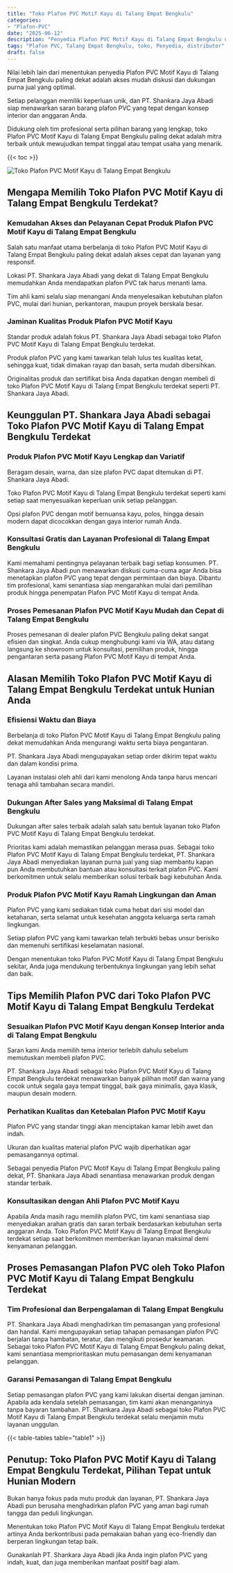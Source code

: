 ```yaml
---
title: "Toko Plafon PVC Motif Kayu di Talang Empat Bengkulu"
categories: 
- "Plafon-PVC"
date: "2025-06-12"
description: "Penyedia Plafon PVC Motif Kayu di Talang Empat Bengkulu untuk hunian, perkantoran, serta toko. Produk terbaik, variasi motif, warna menarik, beserta servis penempatan dikerjakan oleh teknisi profesional serta garansi resmi!|Servis penyediaan Plafon PVC Motif Kayu di Talang Empat Bengkulu bagi kebutuhan tempat tinggal, office, atau ritel, beserta material terbaik dan penempatan oleh tim ahli dan kepastian resmi.|Solusi Plafon PVC Motif Kayu di Talang Empat Bengkulu yang andal bagi tempat tinggal, perkantoran, serta gerai, dengan produk unggulan dan penempatan dikerjakan oleh tenaga ahli ahli serta kepastian resmi.|Distribusi Plafon PVC Motif Kayu di Talang Empat Bengkulu bagi rumah, kantor, serta toko, beserta material unggulan dan instalasi oleh tim berpengalaman, dilengkapi dengan kepastian resmi.}"
tags: "Plafon PVC, Talang Empat Bengkulu, toko, Penyedia, distributor"
draft: false
---
```


Nilai lebih lain dari menentukan penyedia Plafon PVC Motif Kayu di Talang Empat Bengkulu paling dekat adalah akses mudah diskusi dan dukungan purna jual yang optimal.

Setiap pelanggan memiliki keperluan unik, dan PT. Shankara Jaya Abadi siap menawarkan saran barang plafon PVC yang tepat dengan konsep interior dan anggaran Anda.

Didukung oleh tim profesional serta pilihan barang yang lengkap, toko Plafon PVC Motif Kayu di Talang Empat Bengkulu paling dekat adalah mitra terbaik untuk mewujudkan tempat tinggal atau tempat usaha yang menarik.

{{< toc >}}

![Toko Plafon PVC Motif Kayu di Talang Empat Bengkulu](/images/Plafon-PVC/Toko-Plafon-PVC-Motif-Kayu-di-Talang-Empat-Bengkulu.png)


## Mengapa Memilih Toko Plafon PVC Motif Kayu di Talang Empat Bengkulu Terdekat?

### Kemudahan Akses dan Pelayanan Cepat Produk Plafon PVC Motif Kayu di Talang Empat Bengkulu

Salah satu manfaat utama berbelanja di toko Plafon PVC Motif Kayu di Talang Empat Bengkulu paling dekat adalah akses cepat dan layanan yang responsif.

Lokasi PT. Shankara Jaya Abadi yang dekat di Talang Empat Bengkulu memudahkan Anda mendapatkan plafon PVC tak harus menanti lama.

Tim ahli kami selalu siap menangani Anda menyelesaikan kebutuhan plafon PVC, mulai dari hunian, perkantoran, maupun proyek berskala besar.

### Jaminan Kualitas Produk Plafon PVC Motif Kayu

Standar produk adalah fokus PT. Shankara Jaya Abadi sebagai toko Plafon PVC Motif Kayu di Talang Empat Bengkulu terdekat.

Produk plafon PVC yang kami tawarkan telah lulus tes kualitas ketat, sehingga kuat, tidak dimakan rayap dan basah, serta mudah dibersihkan.

Originalitas produk dan sertifikat bisa Anda dapatkan dengan membeli di toko Plafon PVC Motif Kayu di Talang Empat Bengkulu terdekat seperti PT. Shankara Jaya Abadi.

## Keunggulan PT. Shankara Jaya Abadi sebagai Toko Plafon PVC Motif Kayu di Talang Empat Bengkulu Terdekat

### Produk Plafon PVC Motif Kayu Lengkap dan Variatif

Beragam desain, warna, dan size plafon PVC dapat ditemukan di PT. Shankara Jaya Abadi.

Toko Plafon PVC Motif Kayu di Talang Empat Bengkulu terdekat seperti kami setiap saat menyesuaikan keperluan unik setiap pelanggan.

Opsi plafon PVC dengan motif bernuansa kayu, polos, hingga desain modern dapat dicocokkan dengan gaya interior rumah Anda.

### Konsultasi Gratis dan Layanan Profesional di Talang Empat Bengkulu

Kami memahami pentingnya pelayanan terbaik bagi setiap konsumen. PT. Shankara Jaya Abadi pun menawarkan diskusi cuma-cuma agar Anda bisa menetapkan plafon PVC yang tepat dengan permintaan dan biaya. Dibantu tim profesional, kami senantiasa siap mengarahkan mulai dari pemilihan produk hingga penempatan Plafon PVC Motif Kayu di tempat Anda.

### Proses Pemesanan Plafon PVC Motif Kayu Mudah dan Cepat di Talang Empat Bengkulu

Proses pemesanan di dealer plafon PVC Bengkulu paling dekat sangat efisien dan singkat. Anda cukup menghubungi kami via WA, atau datang langsung ke showroom untuk konsultasi, pemilihan produk, hingga pengantaran serta pasang Plafon PVC Motif Kayu di tempat Anda.

## Alasan Memilih Toko Plafon PVC Motif Kayu di Talang Empat Bengkulu Terdekat untuk Hunian Anda

### Efisiensi Waktu dan Biaya

Berbelanja di toko Plafon PVC Motif Kayu di Talang Empat Bengkulu paling dekat memudahkan Anda mengurangi waktu serta biaya pengantaran.

PT. Shankara Jaya Abadi mengupayakan setiap order dikirim tepat waktu dan dalam kondisi prima.

Layanan instalasi oleh ahli dari kami menolong Anda tanpa harus mencari tenaga ahli tambahan secara mandiri.

### Dukungan After Sales yang Maksimal di Talang Empat Bengkulu

Dukungan after sales terbaik adalah salah satu bentuk layanan toko Plafon PVC Motif Kayu di Talang Empat Bengkulu terdekat.

Prioritas kami adalah memastikan pelanggan merasa puas. Sebagai toko Plafon PVC Motif Kayu di Talang Empat Bengkulu terdekat, PT. Shankara Jaya Abadi menyediakan layanan purna jual yang siap membantu kapan pun Anda membutuhkan bantuan atau konsultasi terkait plafon PVC. Kami berkomitmen untuk selalu memberikan solusi terbaik bagi kebutuhan Anda.

### Produk Plafon PVC Motif Kayu Ramah Lingkungan dan Aman

Plafon PVC yang kami sediakan tidak cuma hebat dari sisi model dan ketahanan, serta selamat untuk kesehatan anggota keluarga serta ramah lingkungan.

Setiap plafon PVC yang kami tawarkan telah terbukti bebas unsur berisiko dan memenuhi sertifikasi keselamatan nasional.

Dengan menentukan toko Plafon PVC Motif Kayu di Talang Empat Bengkulu sekitar, Anda juga mendukung terbentuknya lingkungan yang lebih sehat dan baik.

## Tips Memilih Plafon PVC dari Toko Plafon PVC Motif Kayu di Talang Empat Bengkulu Terdekat

### Sesuaikan Plafon PVC Motif Kayu dengan Konsep Interior anda di Talang Empat Bengkulu

Saran kami Anda memilih tema interior terlebih dahulu sebelum memutuskan membeli plafon PVC.

PT. Shankara Jaya Abadi sebagai toko Plafon PVC Motif Kayu di Talang Empat Bengkulu terdekat menawarkan banyak pilihan motif dan warna yang cocok untuk segala gaya tempat tinggal, baik gaya minimalis, gaya klasik, maupun desain modern.

### Perhatikan Kualitas dan Ketebalan Plafon PVC Motif Kayu

Plafon PVC yang standar tinggi akan menciptakan kamar lebih awet dan indah.

Ukuran dan kualitas material plafon PVC wajib diperhatikan agar pemasangannya optimal.

Sebagai penyedia Plafon PVC Motif Kayu di Talang Empat Bengkulu paling dekat, PT. Shankara Jaya Abadi senantiasa menawarkan produk dengan standar terbaik.

### Konsultasikan dengan Ahli Plafon PVC Motif Kayu

Apabila Anda masih ragu memilih plafon PVC, tim kami senantiasa siap menyediakan arahan gratis dan saran terbaik berdasarkan kebutuhan serta anggaran Anda. Toko Plafon PVC Motif Kayu di Talang Empat Bengkulu terdekat setiap saat berkomitmen memberikan layanan maksimal demi kenyamanan pelanggan.

## Proses Pemasangan Plafon PVC oleh Toko Plafon PVC Motif Kayu di Talang Empat Bengkulu Terdekat

### Tim Profesional dan Berpengalaman di Talang Empat Bengkulu

PT. Shankara Jaya Abadi menghadirkan tim pemasangan yang profesional dan handal. Kami mengupayakan setiap tahapan pemasangan plafon PVC berjalan tanpa hambatan, teratur, dan mengikuti prosedur keamanan. Sebagai toko Plafon PVC Motif Kayu di Talang Empat Bengkulu paling dekat, kami senantiasa memprioritaskan mutu pemasangan demi kenyamanan pelanggan.

### Garansi Pemasangan di Talang Empat Bengkulu

Setiap pemasangan plafon PVC yang kami lakukan disertai dengan jaminan. Apabila ada kendala setelah pemasangan, tim kami akan menanganinya tanpa bayaran tambahan. PT. Shankara Jaya Abadi sebagai toko Plafon PVC Motif Kayu di Talang Empat Bengkulu terdekat selalu menjamin mutu layanan unggulan.

{{< table-tables table="table1" >}}

## Penutup: Toko Plafon PVC Motif Kayu di Talang Empat Bengkulu Terdekat, Pilihan Tepat untuk Hunian Modern

Bukan hanya fokus pada mutu produk dan layanan, PT. Shankara Jaya Abadi pun berusaha menghadirkan plafon PVC yang aman bagi rumah tangga dan peduli lingkungan.

Menentukan toko Plafon PVC Motif Kayu di Talang Empat Bengkulu terdekat artinya Anda berkontribusi pada pemakaian bahan yang eco-friendly dan berperan lingkungan tetap baik.

Gunakanlah PT. Shankara Jaya Abadi jika Anda ingin plafon PVC yang indah, kuat, dan juga memberikan manfaat positif bagi alam.